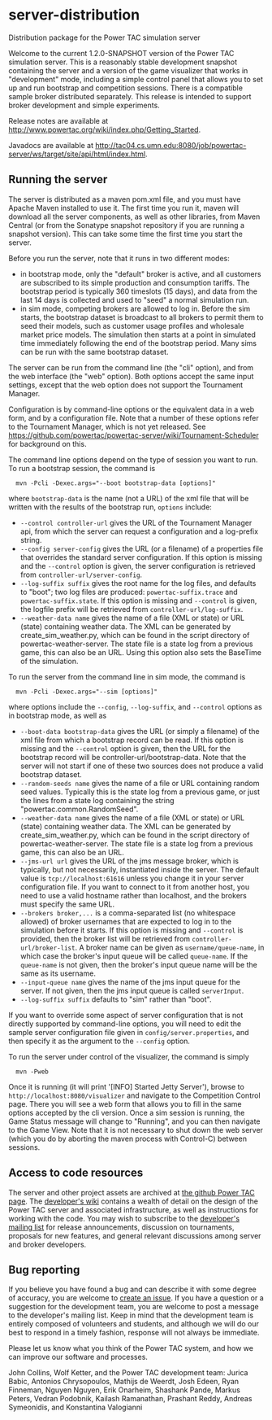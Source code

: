 server-distribution
===================

Distribution package for the Power TAC simulation server

Welcome to the current 1.2.0-SNAPSHOT version of the Power TAC simulation server. This is a reasonably stable development snapshot containing the server and a version of the game visualizer that works in "development" mode, including a simple control panel that allows you to set up and run bootstrap and competition sessions. There is a compatible sample broker distributed separately. This release is intended to support broker development and simple experiments.

Release notes are available at http://www.powertac.org/wiki/index.php/Getting_Started.

Javadocs are available at http://tac04.cs.umn.edu:8080/job/powertac-server/ws/target/site/api/html/index.html.

Running the server
------------------

The server is distributed as a maven pom.xml file, and you must have Apache Maven installed to use it. The first time you run it, maven will download all the server components, as well as other libraries, from Maven Central (or from the Sonatype snapshot repository if you are running a snapshot version). This can take some time the first time you start the server.

Before you run the server, note that it runs in two different modes:
* in bootstrap mode, only the "default" broker is active, and all customers are subscribed to its simple production and consumption tariffs. The bootstrap period is typically 360 timeslots (15 days), and data from the last 14 days is collected and used to "seed" a normal simulation run.
* in sim mode, competing brokers are allowed to log in. Before the sim starts, the bootstrap dataset is broadcast to all brokers to permit them to seed their models, such as customer usage profiles and wholesale market price models. The simulation then starts at a point in simulated time immediately following the end of the bootstrap period. Many sims can be run with the same bootstrap dataset.

The server can be run from the command line (the "cli" option), and from the web interface (the "web" option). Both options accept the same input settings, except that the web option does not support the Tournament Manager.

Configuration is by command-line options or the equivalent data in a web form, and by a configuration file. Note that a number of these options refer to the Tournament Manager, which is not yet released. See https://github.com/powertac/powertac-server/wiki/Tournament-Scheduler for background on this.

The command line options depend on the type of session you want to run. To run a bootstrap session, the command is

```
  mvn -Pcli -Dexec.args="--boot bootstrap-data [options]"
```
where `bootstrap-data` is the name (not a URL) of the xml file that will be  written with the results of the bootstrap run, `options` include:
* `--control controller-url` gives the URL of the Tournament Manager api, from which the server can request a configuration and a log-prefix string.
* `--config server-config` gives the URL (or a filename) of a properties file that overrides the standard server configuration. If this option is missing and the `--control` option is given, the server configuration is retrieved from `controller-url/server-config`.
* `--log-suffix suffix` gives the root name for the log files, and defaults to "boot"; two log files are produced: `powertac-suffix.trace` and `powertac-suffix.state`. If this option is missing and `--control` is given, the logfile prefix will be retrieved from `controller-url/log-suffix`.
* `--weather-data name` gives the name of a file (XML or state) or URL (state) containing weather data. The XML can be generated by create_sim_weather.py, which can be found in the script directory of powertac-weather-server. The state file is a state log from a previous game, this can also be an URL. Using this option also sets the BaseTime of the simulation.
   
To run the server from the command line in sim mode, the command is

```
  mvn -Pcli -Dexec.args="--sim [options]"
```
where options include the `--config`, `--log-suffix`, and `--control` options as in bootstrap mode, as well as
* `--boot-data bootstrap-data` gives the URL (or simply a filename) of the xml file from which a bootstrap record can be read. If this option is missing and the `--control` option is given, then the URL for the bootstrap record will be controller-url/bootstrap-data. Note that the server will not start if one of these two sources does not produce a valid bootstrap dataset.
* `--random-seeds name` gives the name of a file or URL containing random seed values. Typically this is the state log from a previous game, or just the lines from a state log containing the string "powertac.common.RandomSeed".
* `--weather-data name` gives the name of a file (XML or state) or URL (state) containing weather data. The XML can be generated by create_sim_weather.py, which can be found in the script directory of powertac-weather-server. The state file is a state log from a previous game, this can also be an URL.
* `--jms-url url` gives the URL of the jms message broker, which is typically, but not necessarily, instantiated inside the server. The default value is `tcp://localhost:61616` unless you change it in your server configuration file. If you want to connect to it from another host, you need to use a valid hostname rather than localhost, and the brokers must specify the same URL.
* `--brokers broker,...` is a comma-separated list (no whitespace allowed) of broker usernames that are expected to log in to the simulation before it starts. If this option is missing and `--control` is provided, then the broker list will be retrieved from `controller-url/broker-list`. A broker name can be given as `username/queue-name`, in which case the broker's input queue will be called `queue-name`. If the `queue-name` is not given, then the broker's input queue name will be the same as its username.
* `--input-queue name` gives the name of the jms input queue for the server. If not given, then the jms input queue is called `serverInput`.
* `--log-suffix suffix` defaults to "sim" rather than "boot".
  
If you want to override some aspect of server configuration that is
not directly supported by command-line options, you will need to edit
the sample server configuration file given in
`config/server.properties`, and then specify it as the argument to the `--config` option.

To run the server under control of the visualizer, the command is
simply

```
  mvn -Pweb
```
Once it is running (it will print '[INFO] Started Jetty Server'),
browse to `http://localhost:8080/visualizer` and navigate to the
Competition Control page. There you will see a web form that allows
you to fill in the same options accepted by the cli version. Once a
sim session is running, the Game Status message will change to
"Running", and you can then navigate to the Game View. Note that it is
not necessary to shut down the web server (which you do by aborting
the maven process with Control-C) between sessions.

Access to code resources
------------------------

The server and other project assets are archived at [the github Power TAC page](https://github.com/organizations/powertac). The [developer's wiki](https://github.com/powertac/powertac-server/wiki/) contains a wealth of detail on the design of the Power TAC server and associated infrastructure, as well as instructions for working with the code. You may wish to subscribe to the [developer's mailing list](http://power-tac-developers.975333.n3.nabble.com) for release announcements, discussion on tournaments, proposals for new features, and general relevant discussions among server and broker developers.

Bug reporting
-------------

If you believe you have found a bug and can describe it with some degree of accuracy, you are welcome to [create an issue](https://github.com/powertac/powertac-server/issues). If you have a question or a suggestion for the development team, you are welcome to post a message to the developer's mailing list. Keep in mind that the development team is entirely composed of volunteers and students, and although we will do our best to respond in a timely fashion, response will not always be immediate. 

Please let us know what you think of the Power TAC system, and how we can improve our software and processes.

John Collins, Wolf Ketter, and the Power TAC development team: Jurica Babic, Antonios Chrysopoulos, Mathijs de Weerdt, Josh Edeen, Ryan Finneman, Nguyen Nguyen, Erik Onarheim, Shashank Pande, Markus Peters, Vedran Podobnik, Kailash Ramanathan, Prashant Reddy, Andreas Symeonidis, and Konstantina Valogianni
